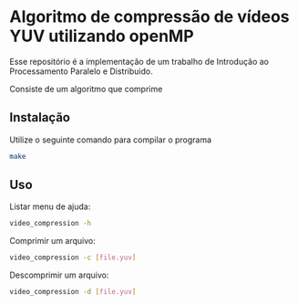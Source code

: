 # Algoritmo de compressão de vídeos YUV utilizando openMP

Esse repositório é a implementação de um trabalho de Introdução ao Processamento Paralelo e Distribuido.

Consiste de um algoritmo que comprime 

## Instalação

Utilize o seguinte comando para compilar o programa

```bash
make
```

## Uso

Listar menu de ajuda:
```bash
video_compression -h
```
Comprimir um arquivo:
```bash
video_compression -c [file.yuv]
```

Descomprimir um arquivo:
```bash
video_compression -d [file.yuv]
```
